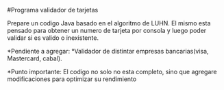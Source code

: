 
#Programa validador de tarjetas


Prepare un codigo Java basado en el algoritmo de LUHN.
El mismo esta pensado para obtener un numero de tarjeta por consola y luego poder validar si es valido o inexistente.

*Pendiente a agregar:
°Validador de distintar empresas bancarias(visa, Mastercard, cabal).

*Punto importante:
El codigo no solo no esta completo, sino que agregare modificaciones para optimizar su rendimiento
